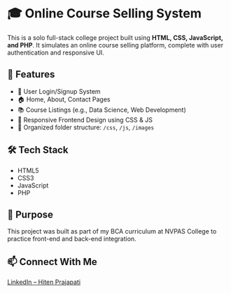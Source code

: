 # 🎓 Online Course Selling System

This is a solo full-stack college project built using **HTML, CSS, JavaScript, and PHP**. It simulates an online course selling platform, complete with user authentication and responsive UI.

## 🔧 Features

- 🔐 User Login/Signup System  
- 🏠 Home, About, Contact Pages  
- 📚 Course Listings (e.g., Data Science, Web Development)  
- 📱 Responsive Frontend Design using CSS & JS  
- 📂 Organized folder structure: `/css`, `/js`, `/images`

## 🛠 Tech Stack

- HTML5  
- CSS3  
- JavaScript  
- PHP  

## 📍 Purpose

This project was built as part of my BCA curriculum at NVPAS College to practice front-end and back-end integration.

## 📫 Connect With Me

[LinkedIn – Hiten Prajapati](https://www.linkedin.com/in/hiten-datascience-ml)
